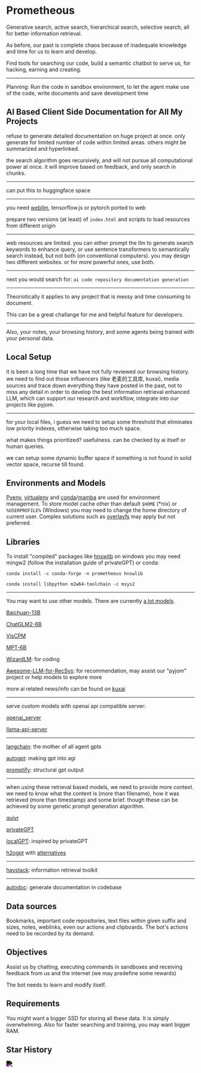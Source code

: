 # Prometheous

Generative search, active search, hierarchical search, selective search, all for better information retrieval.

As before, our past is complete chaos because of inadequate knowledge and time for us to learn and develop.

Find tools for searching our code, build a semantic chatbot to serve us, for hacking, earning and creating.

---

Planning: Run the code in sandbox environment, to let the agent make use of the code, write documents and save development time

## AI Based Client Side Documentation for All My Projects

refuse to generate detailed documentation on huge project at once. only generate for limited number of code within limited areas. others might be summarized and hyperlinked.

the search algorithm goes recursively, and will not pursue all computational power at once. it will improve based on feedback, and only search in chunks.

---

can put this to huggingface space

---

you need [webllm](https://github.com/mlc-ai/web-llm), tensorflow.js or pytorch ported to web

prepare two versions (at least) of `index.html` and scripts to load resources from different origin

---

web resources are limited. you can either prompt the llm to generate search keywords to enhance query, or use sentence transformers to semantically search instead, but not both (on conventional computers). you may design two different websites. or for more powerful ones, use both.

---

next you would search for: `ai code repository documentation generation`

---

Theoriotically it applies to any project that is messy and time consuming to document.

This can be a great challange for me and helpful feature for developers.

----

Also, your notes, your browsing history, and some agents being trained with your personal data.

## Local Setup

it is been a long time that we have not fully reviewed our browsing history. we need to find out those influencers (like 老麦的工具库, kuxai), media sources and trace down everything they have posted in the past, not to miss any detail in order to develop the best information retrieval enhanced LLM, which can support our research and workflow, integrate into our projects like pyjom.

---

for your local files, i guess we need to setup some threshold that eliminates low priority indexes, otherwise taking too much space.

what makes things prioritized? usefulness. can be checked by ai itself or human queries.

we can setup some dynamic buffer space if something is not found in solid vector space, recurse till found.

## Environments and Models

[Pyenv](https://github.com/pyenv/pyenv), [virtualenv](https://virtualenv.pypa.io/en/latest/installation.html) and [conda](https://docs.conda.io/projects/conda/en/latest/user-guide/install/index.html)/[mamba](https://mamba.readthedocs.io/en/latest/installation/mamba-installation.html) are used for environment management. To store model cache other than default `$HOME` (*nix) or `%USERPROFILE%` (Windows) you may need to change the home directory of current user. Complex solutions such as [overlayfs](https://www.baeldung.com/linux/overlayfs-usage) may apply but not preferred.

## Libraries

To install "compiled" packages like [hnswlib](https://github.com/nmslib/hnswlib/issues/479) on windows you may need mingw2 (follow the installation guide of privateGPT) or conda:

```
conda install -c conda-forge -n prometheous hnswlib
```

```
conda install libpython m2w64-toolchain -c msys2
```

---

You may want to use other models. There are currently [a lot models](https://github.com/eugeneyan/open-llms).

[Baichuan-13B](https://modelscope.cn/models/baichuan-inc/Baichuan-13B-Base)

[ChatGLM2-6B](https://github.com/THUDM/ChatGLM2-6B)

[VisCPM](https://github.com/OpenBMB/VisCPM)

[MPT-6B](https://huggingface.co/mosaicml/mpt-7b-instruct)

[WizardLM](https://github.com/nlpxucan/WizardLM): for coding

[Awesome-LLM-for-RecSys](https://github.com/CHIANGEL/Awesome-LLM-for-RecSys): for recommendation, may assist our "pyjom" project or help models to explore more

more ai related news/info can be found on [kuxai](https://www.kuxai.com/)

---

serve custom models with openai api compatible server:

[openai_server](https://github.com/shawwn/openai-server)

[llama-api-server](https://github.com/iaalm/llama-api-server)

---

[langchain](https://docs.langchain.com/docs/): the mother of all agent gpts

[autogpt](https://github.com/Significant-Gravitas/Auto-GPT): making gpt into agi

[promptify](https://github.com/promptslab/Promptify): structural gpt output

---

when using these retrieval based models, we need to provide more context. we need to know what the content is (more than filename), how it was retrieved (more than timestamp) and some brief. though these can be achieved by some genetic prompt generation algorithm.

[quivr](https://github.com/StanGirard/quivr)

[privateGPT](https://github.com/imartinez/privateGPT)

[localGPT](https://github.com/PromtEngineer/localGPT): inspired by privateGPT

[h2ogpt](https://github.com/h2oai/h2ogpt) with [alternatives](https://github.com/h2oai/h2ogpt/blob/main/docs/README_LangChain.md#what-is-h2ogpts-langchain-integration-like)

---

[haystack](https://github.com/deepset-ai/haystack): information retrieval toolkit

---

[autodoc](https://github.com/context-labs/autodoc): generate documentation in codebase

## Data sources

Bookmarks, important code repositories, text files within given suffix and sizes, notes, weblinks, even our actions and clipboards. The bot's actions need to be recorded by its demand.

## Objectives

Assist us by chatting, executing commands in sandboxes and receiving feedback from us and the internet (we may predefine some rewards)

The bot needs to learn and modify itself.

## Requirements

You might want a bigger SSD for storing all these data. It is simply overwhelming. Also for faster searching and training, you may want bigger RAM.

## Star History

<img src="https://api.star-history.com/svg?repos=james4ever0/prometheous&Timeline" style="filter: invert(100%);"></img>
